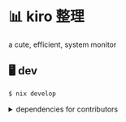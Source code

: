 # 📊 kir**o** 整理

a cute, efficient, system monitor

## 🖥️ dev

```sh
$ nix develop
```

<details>
  <summary>dependencies for contributors</summary>
  
  ```sh
  cargo install --locked koji
  ```

</details>

